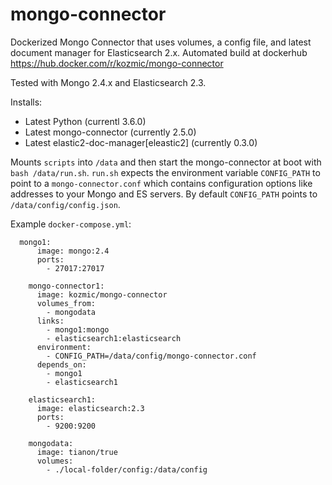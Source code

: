 # mongo-connector
Dockerized Mongo Connector that uses volumes, a config file, and latest document manager for Elasticsearch 2.x. Automated build at dockerhub https://hub.docker.com/r/kozmic/mongo-connector

Tested with Mongo 2.4.x and Elasticsearch 2.3.

Installs:
* Latest Python (currentl 3.6.0)
* Latest mongo-connector (currently 2.5.0)
* Latest elastic2-doc-manager[eleastic2] (currently 0.3.0)

Mounts `scripts` into `/data` and then start the mongo-connector at boot with `bash /data/run.sh`.
`run.sh` expects the environment variable `CONFIG_PATH` to point to a `mongo-connector.conf` which contains configuration options like addresses to your Mongo and ES servers.
By default `CONFIG_PATH` points to `/data/config/config.json`.

Example `docker-compose.yml`:

```
  mongo1:
      image: mongo:2.4
      ports:
        - 27017:27017

    mongo-connector1:
      image: kozmic/mongo-connector
      volumes_from:
        - mongodata
      links:
        - mongo1:mongo
        - elasticsearch1:elasticsearch
      environment:
        - CONFIG_PATH=/data/config/mongo-connector.conf
      depends_on:
        - mongo1
        - elasticsearch1
        
    elasticsearch1:
      image: elasticsearch:2.3
      ports:
        - 9200:9200

    mongodata:
      image: tianon/true
      volumes:
        - ./local-folder/config:/data/config
```
